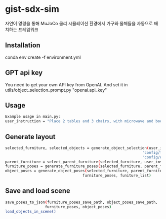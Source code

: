 # gist-sdx-sim

자연어 명령을 통해 MuJoCo 물리 시뮬레이션 환경에서 가구와 물체들을 자동으로 배치하는 프레임워크

## Installation

conda env create -f environment.yml

## GPT api key
You need to get your own API key from OpenAI.
And set it in utils/object_selection_prompt.py "openai.api_key"

## Usage
```bash
Example usage in main.py:
user_instruction = "Place 2 tables and 3 chairs, with microwave and bookcase."
```
## Generate layout
```bash
selected_furniture, selected_objects = generate_object_selection(user_instruction, 
                                                              'config/furniture_list.json', 
                                                              'config/object_list.json')
parent_furniture = select_parent_furniture(selected_furniture, user_instruction)
furniture_poses = generate_furniture_poses(selected_furniture, parent_furniture, funiture_list)
object_poses = generate_object_poses(selected_furniture, parent_furniture, selected_objects, 
                                   furniture_poses, funiture_list)
```
## Save and load scene
```bash
save_poses_to_json(furniture_poses_save_path, object_poses_save_path, 
                  furniture_poses, object_poses)    
load_objects_in_scene()
```
